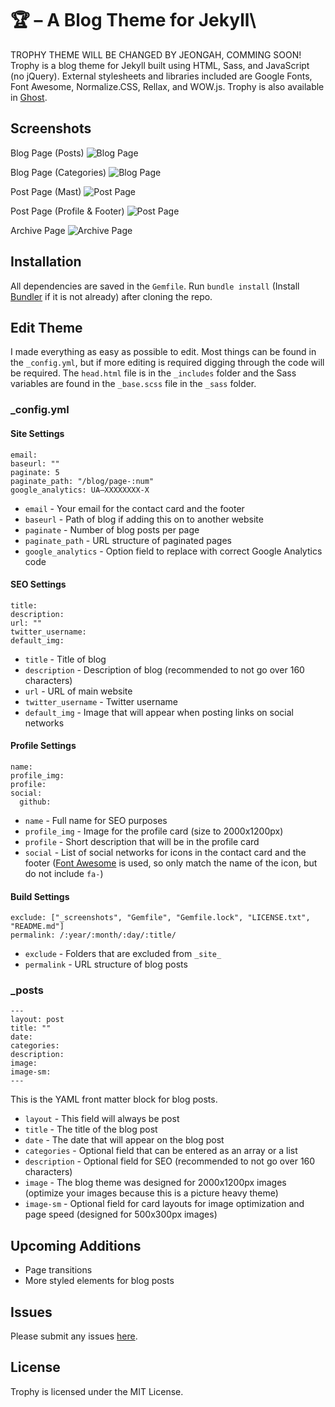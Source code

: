 # 🏆 – A Blog Theme for Jekyll\
TROPHY THEME WILL BE CHANGED BY JEONGAH, COMMING SOON!
Trophy is a blog theme for Jekyll built using HTML, Sass, and JavaScript (no jQuery). External stylesheets and libraries included are Google Fonts, Font Awesome, Normalize.CSS, Rellax, and WOW.js.
Trophy is also available in [Ghost](https://github.com/thomasvaeth/trophy-ghost).

## Screenshots
Blog Page (Posts)
![Blog Page](https://github.com/thomasvaeth/trophy-jekyll/blob/master/_screenshots/screenshot-1.png "Desktop screenshot")

Blog Page (Categories)
![Blog Page](https://github.com/thomasvaeth/trophy-jekyll/blob/master/_screenshots/screenshot-2.png "Desktop screenshot")

Post Page (Mast)
![Post Page](https://github.com/thomasvaeth/trophy-jekyll/blob/master/_screenshots/screenshot-3.png "Desktop screenshot")

Post Page (Profile & Footer)
![Post Page](https://github.com/thomasvaeth/trophy-jekyll/blob/master/_screenshots/screenshot-4.png "Desktop screenshot")

Archive Page
![Archive Page](https://github.com/thomasvaeth/trophy-jekyll/blob/master/_screenshots/screenshot-5.png "Desktop screenshot")

## Installation
All dependencies are saved in the ````Gemfile````. Run ````bundle install```` (Install [Bundler](http://bundler.io/) if it is not already) after cloning the repo.

## Edit Theme
I made everything as easy as possible to edit. Most things can be found in the ````_config.yml````, but if more editing is required digging through the code will be required. The ````head.html```` file is in the ````_includes```` folder and the Sass variables are found in the ````_base.scss```` file in the ````_sass```` folder.

### _config.yml

#### Site Settings
    email: 
    baseurl: ""
    paginate: 5
    paginate_path: "/blog/page-:num"
    google_analytics: UA—XXXXXXXX-X

* ````email```` - Your email for the contact card and the footer
* ````baseurl```` - Path of blog if adding this on to another website
* ````paginate```` - Number of blog posts per page
* ````paginate_path```` - URL structure of paginated pages
* ````google_analytics```` - Option field to replace with correct Google Analytics code

#### SEO Settings
    title: 
    description: 
    url: ""
    twitter_username: 
    default_img: 

* ````title```` - Title of blog
* ````description```` - Description of blog (recommended to not go over 160 characters)
* ````url```` - URL of main website
* ````twitter_username```` - Twitter username
* ````default_img```` - Image that will appear when posting links on social networks

#### Profile Settings
    name: 
    profile_img: 
    profile: 
    social:
      github: 

* ````name```` - Full name for SEO purposes
* ````profile_img```` - Image for the profile card (size to 2000x1200px)
* ````profile```` - Short description that will be in the profile card
* ````social```` - List of social networks for icons in the contact card and the footer ([Font Awesome](http://fontawesome.io/) is used, so only match the name of the icon, but do not include ````fa-````)


#### Build Settings
    exclude: ["_screenshots", "Gemfile", "Gemfile.lock", "LICENSE.txt", "README.md"]
    permalink: /:year/:month/:day/:title/

* ````exclude```` - Folders that are excluded from `_site_`
* ````permalink```` - URL structure of blog posts

### _posts
    ---
    layout: post
    title: ""
    date: 
    categories:
    description: 
    image: 
    image-sm:
    ---

This is the YAML front matter block for blog posts.
* ````layout```` - This field will always be post
* ````title```` - The title of the blog post
* ````date```` - The date that will appear on the blog post
* ````categories```` - Optional field that can be entered as an array or a list
* ````description```` - Optional field for SEO (recommended to not go over 160 characters)
* ````image```` - The blog theme was designed for 2000x1200px images (optimize your images because this is a picture heavy theme)
* ````image-sm```` - Optional field for card layouts for image optimization and page speed (designed for 500x300px images)

## Upcoming Additions
* Page transitions
* More styled elements for blog posts

## Issues
Please submit any issues [here](https://github.com/thomasvaeth/trophy-jekyll/issues).

## License
Trophy is licensed under the MIT License.
